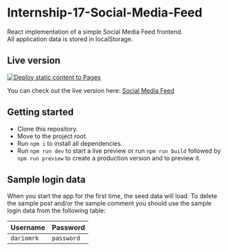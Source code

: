 # Internship-17-Social-Media-Feed

React implementation of a simple Social Media Feed frontend.  
All application data is stored in localStorage.

## Live version

[![Deploy static content to Pages](https://github.com/dariomrk/Internship-17-Social-Media-Feed/actions/workflows/deploy.yaml/badge.svg?branch=deploy)](https://github.com/dariomrk/Internship-17-Social-Media-Feed/actions/workflows/deploy.yaml)

You can check out the live version here: [Social Media Feed](https://dariomrk.github.io/Internship-17-Social-Media-Feed/#/)

## Getting started

- Clone this repository.
- Move to the project root.
- Run `npm i` to install all dependencies.
- Run `npm run dev` to start a live preview or run `npm run build` followed by `npm run preview` to create a production version and to preview it.

## Sample login data

When you start the app for the first time, the seed data will load. To delete the sample post and/or the sample comment you should use the sample login data from the following table:

| Username   | Password   |
| ---------- | ---------- |
| `dariomrk` | `password` |
